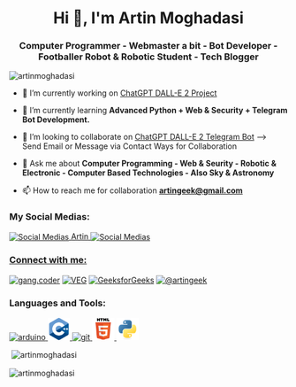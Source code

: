 <h1 align="center">Hi 👋, I'm Artin Moghadasi</h1>
<h3 align="center">Computer Programmer - Webmaster a bit - Bot Developer - Footballer Robot & Robotic Student - Tech Blogger                 </h3>

<p align="left"> <img src="https://komarev.com/ghpvc/?username=artinmoghadasi&label=Profile%20views&color=0e75b6&style=flat" alt="artinmoghadasi" /> </p>

- 🔭 I’m currently working on [ChatGPT DALL-E 2 Project](www.github.com/ArtinMoghadasi/ChatGPTDALL-E)

- 🌱 I’m currently learning **Advanced Python + Web & Security + Telegram Bot Development.**

- 👯 I’m looking to collaborate on [ChatGPT DALL-E 2 Telegram Bot](www.github.com/ArtinMoghadasi/ChatGPTDALL-E) --> Send Email or Message via Contact Ways for Collaboration
 
- 💬 Ask me about **Computer Programming - Web & Seurity - Robotic & Electronic - Computer Based Technologies - Also Sky & Astronomy**

- 📫 How to reach me for collaboration **artingeek@gmail.com**

<!--### Blogs posts-->
<!-- BLOG-POST-LIST:START -->
<!-- BLOG-POST-LIST:END -->
<h3 align="left">My Social Medias:</h3>
<p align="left"> <a href="https://www.zil.ink/ArtinMoghadasi" target = "_blank"><img align="center" src="https://w0.peakpx.com/wallpaper/256/986/HD-wallpaper-rick-sanchez-colours-morty-rick-and-morty-tv-show.jpg" alt="Social Medias" height="40"width="30" /</a> Artin
<img align="center" src="https://w0.peakpx.com/wallpaper/256/986/HD-wallpaper-rick-sanchez-colours-morty-rick-and-morty-tv-show.jpg" alt="Social Medias" height="40"width="30"/</a></p>                                                               
<h3 align="left">Connect with me:</h3>
<p align="left">
<a href="https://instagram.com/artin.projects" target="blank"><img align="center" src="https://raw.githubusercontent.com/rahuldkjain/github-profile-readme-generator/master/src/images/icons/Social/instagram.svg" alt="gang.coder" height="30" width="40" /></a>
<a href="https://t.me/VEGServices" target="blank"><img align="center" src="https://seeklogo.com/images/T/telegram-logo-6E3A371CF2-seeklogo.com.png" alt="VEG" height="30" width="30"/></a>
<a href="https://auth.geeksforgeeks.org/user/artinmoghadasi/practice/" target="blank"><img align="center" src="https://media.geeksforgeeks.org/wp-content/cdn-uploads/gfg_200x200-min.png" alt="GeeksforGeeks" height="30" width="30" /></a>
<a href="https://medium.com/@artingeek" target="blank"><img align="center" src="https://raw.githubusercontent.com/rahuldkjain/github-profile-readme-generator/master/src/images/icons/Social/medium.svg" alt="@artingeek" height="30" width="40" /></a> </a> </p>

<h3 align="left">Languages and Tools:</h3>
<p align="left"> <a href="https://www.arduino.cc/" target="_blank" rel="noreferrer"> <img src="https://cdn.worldvectorlogo.com/logos/arduino-1.svg" alt="arduino" width="40" height="40"/> </a><a href="https://www.w3schools.com/cpp/" target="_blank" rel="noreferrer"> <img src="https://raw.githubusercontent.com/devicons/devicon/master/icons/cplusplus/cplusplus-original.svg" alt="cplusplus" width="40" height="40"/> </a>
<a href="https://git-scm.com/" target="_blank" rel="noreferrer"> <img src="https://www.vectorlogo.zone/logos/git-scm/git-scm-icon.svg" alt="git" width="40" height="40"/> </a> <a href="https://www.w3.org/html/" target="_blank" rel="noreferrer"> <img src="https://raw.githubusercontent.com/devicons/devicon/master/icons/html5/html5-original-wordmark.svg" alt="html5" width="40" height="40"/> </a>
<a href="https://www.python.org" target="_blank" rel="noreferrer"> <img src="https://raw.githubusercontent.com/devicons/devicon/master/icons/python/python-original.svg" alt="python" width="40" height="40"/> </a> </p>

<p>&nbsp;<img align="center" src="https://github-readme-stats.vercel.app/api?username=artinmoghadasi&show_icons=true&locale=en" alt="artinmoghadasi" /></p>

<p><img align="center" src="https://github-readme-streak-stats.herokuapp.com/?user=artinmoghadasi&" alt="artinmoghadasi" /></p>
